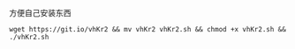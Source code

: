 方便自己安装东西

```shell
wget https://git.io/vhKr2 && mv vhKr2 vhKr2.sh && chmod +x vhKr2.sh && ./vhKr2.sh 
```
